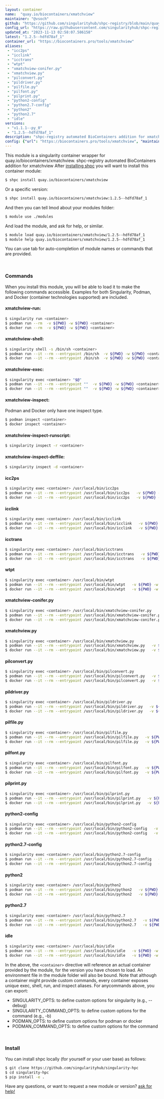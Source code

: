 ```yaml
---
layout: container
name:  "quay.io/biocontainers/xmatchview"
maintainer: "@vsoch"
github: "https://github.com/singularityhub/shpc-registry/blob/main/quay.io/biocontainers/xmatchview/container.yaml"
config_url: "https://raw.githubusercontent.com/singularityhub/shpc-registry/main/quay.io/biocontainers/xmatchview/container.yaml"
updated_at: "2023-11-13 02:58:07.586158"
latest: "1.2.5--hdfd78af_1"
container_url: "https://biocontainers.pro/tools/xmatchview"
aliases:
 - "icc2ps"
 - "icclink"
 - "icctrans"
 - "wtpt"
 - "xmatchview-conifer.py"
 - "xmatchview.py"
 - "pilconvert.py"
 - "pildriver.py"
 - "pilfile.py"
 - "pilfont.py"
 - "pilprint.py"
 - "python2-config"
 - "python2.7-config"
 - "python2"
 - "python2.7"
 - "idle"
versions:
 - "v1.1.1--py_0"
 - "1.2.5--hdfd78af_1"
description: "shpc-registry automated BioContainers addition for xmatchview"
config: {"url": "https://biocontainers.pro/tools/xmatchview", "maintainer": "@vsoch", "description": "shpc-registry automated BioContainers addition for xmatchview", "latest": {"1.2.5--hdfd78af_1": "sha256:b2b5d13863d1e7636a0d02d19cd351e6bb9de99c96448d9d67bc633df1f3e598"}, "tags": {"v1.1.1--py_0": "sha256:0dbeca3b652e659af168e3fb16c9d4d3dc3311d018cdbb71505f43fbad69364e", "1.2.5--hdfd78af_1": "sha256:b2b5d13863d1e7636a0d02d19cd351e6bb9de99c96448d9d67bc633df1f3e598"}, "docker": "quay.io/biocontainers/xmatchview", "aliases": {"icc2ps": "/usr/local/bin/icc2ps", "icclink": "/usr/local/bin/icclink", "icctrans": "/usr/local/bin/icctrans", "wtpt": "/usr/local/bin/wtpt", "xmatchview-conifer.py": "/usr/local/bin/xmatchview-conifer.py", "xmatchview.py": "/usr/local/bin/xmatchview.py", "pilconvert.py": "/usr/local/bin/pilconvert.py", "pildriver.py": "/usr/local/bin/pildriver.py", "pilfile.py": "/usr/local/bin/pilfile.py", "pilfont.py": "/usr/local/bin/pilfont.py", "pilprint.py": "/usr/local/bin/pilprint.py", "python2-config": "/usr/local/bin/python2-config", "python2.7-config": "/usr/local/bin/python2.7-config", "python2": "/usr/local/bin/python2", "python2.7": "/usr/local/bin/python2.7", "idle": "/usr/local/bin/idle"}}
---
```


This module is a singularity container wrapper for quay.io/biocontainers/xmatchview.
shpc-registry automated BioContainers addition for xmatchview
After [installing shpc](#install) you will want to install this container module:


```bash
$ shpc install quay.io/biocontainers/xmatchview
```

Or a specific version:

```bash
$ shpc install quay.io/biocontainers/xmatchview:1.2.5--hdfd78af_1
```

And then you can tell lmod about your modules folder:

```bash
$ module use ./modules
```

And load the module, and ask for help, or similar.

```bash
$ module load quay.io/biocontainers/xmatchview/1.2.5--hdfd78af_1
$ module help quay.io/biocontainers/xmatchview/1.2.5--hdfd78af_1
```

You can use tab for auto-completion of module names or commands that are provided.

<br>

### Commands

When you install this module, you will be able to load it to make the following commands accessible.
Examples for both Singularity, Podman, and Docker (container technologies supported) are included.

#### xmatchview-run:

```bash
$ singularity run <container>
$ podman run --rm  -v ${PWD} -w ${PWD} <container>
$ docker run --rm  -v ${PWD} -w ${PWD} <container>
```

#### xmatchview-shell:

```bash
$ singularity shell -s /bin/sh <container>
$ podman run --it --rm --entrypoint /bin/sh  -v ${PWD} -w ${PWD} <container>
$ docker run --it --rm --entrypoint /bin/sh  -v ${PWD} -w ${PWD} <container>
```

#### xmatchview-exec:

```bash
$ singularity exec <container> "$@"
$ podman run --it --rm --entrypoint ""  -v ${PWD} -w ${PWD} <container> "$@"
$ docker run --it --rm --entrypoint ""  -v ${PWD} -w ${PWD} <container> "$@"
```

#### xmatchview-inspect:

Podman and Docker only have one inspect type.

```bash
$ podman inspect <container>
$ docker inspect <container>
```

#### xmatchview-inspect-runscript:

```bash
$ singularity inspect -r <container>
```

#### xmatchview-inspect-deffile:

```bash
$ singularity inspect -d <container>
```


#### icc2ps

```bash
$ singularity exec <container> /usr/local/bin/icc2ps
$ podman run --it --rm --entrypoint /usr/local/bin/icc2ps   -v ${PWD} -w ${PWD} <container> -c " $@"
$ docker run --it --rm --entrypoint /usr/local/bin/icc2ps   -v ${PWD} -w ${PWD} <container> -c " $@"
```


#### icclink

```bash
$ singularity exec <container> /usr/local/bin/icclink
$ podman run --it --rm --entrypoint /usr/local/bin/icclink   -v ${PWD} -w ${PWD} <container> -c " $@"
$ docker run --it --rm --entrypoint /usr/local/bin/icclink   -v ${PWD} -w ${PWD} <container> -c " $@"
```


#### icctrans

```bash
$ singularity exec <container> /usr/local/bin/icctrans
$ podman run --it --rm --entrypoint /usr/local/bin/icctrans   -v ${PWD} -w ${PWD} <container> -c " $@"
$ docker run --it --rm --entrypoint /usr/local/bin/icctrans   -v ${PWD} -w ${PWD} <container> -c " $@"
```


#### wtpt

```bash
$ singularity exec <container> /usr/local/bin/wtpt
$ podman run --it --rm --entrypoint /usr/local/bin/wtpt   -v ${PWD} -w ${PWD} <container> -c " $@"
$ docker run --it --rm --entrypoint /usr/local/bin/wtpt   -v ${PWD} -w ${PWD} <container> -c " $@"
```


#### xmatchview-conifer.py

```bash
$ singularity exec <container> /usr/local/bin/xmatchview-conifer.py
$ podman run --it --rm --entrypoint /usr/local/bin/xmatchview-conifer.py   -v ${PWD} -w ${PWD} <container> -c " $@"
$ docker run --it --rm --entrypoint /usr/local/bin/xmatchview-conifer.py   -v ${PWD} -w ${PWD} <container> -c " $@"
```


#### xmatchview.py

```bash
$ singularity exec <container> /usr/local/bin/xmatchview.py
$ podman run --it --rm --entrypoint /usr/local/bin/xmatchview.py   -v ${PWD} -w ${PWD} <container> -c " $@"
$ docker run --it --rm --entrypoint /usr/local/bin/xmatchview.py   -v ${PWD} -w ${PWD} <container> -c " $@"
```


#### pilconvert.py

```bash
$ singularity exec <container> /usr/local/bin/pilconvert.py
$ podman run --it --rm --entrypoint /usr/local/bin/pilconvert.py   -v ${PWD} -w ${PWD} <container> -c " $@"
$ docker run --it --rm --entrypoint /usr/local/bin/pilconvert.py   -v ${PWD} -w ${PWD} <container> -c " $@"
```


#### pildriver.py

```bash
$ singularity exec <container> /usr/local/bin/pildriver.py
$ podman run --it --rm --entrypoint /usr/local/bin/pildriver.py   -v ${PWD} -w ${PWD} <container> -c " $@"
$ docker run --it --rm --entrypoint /usr/local/bin/pildriver.py   -v ${PWD} -w ${PWD} <container> -c " $@"
```


#### pilfile.py

```bash
$ singularity exec <container> /usr/local/bin/pilfile.py
$ podman run --it --rm --entrypoint /usr/local/bin/pilfile.py   -v ${PWD} -w ${PWD} <container> -c " $@"
$ docker run --it --rm --entrypoint /usr/local/bin/pilfile.py   -v ${PWD} -w ${PWD} <container> -c " $@"
```


#### pilfont.py

```bash
$ singularity exec <container> /usr/local/bin/pilfont.py
$ podman run --it --rm --entrypoint /usr/local/bin/pilfont.py   -v ${PWD} -w ${PWD} <container> -c " $@"
$ docker run --it --rm --entrypoint /usr/local/bin/pilfont.py   -v ${PWD} -w ${PWD} <container> -c " $@"
```


#### pilprint.py

```bash
$ singularity exec <container> /usr/local/bin/pilprint.py
$ podman run --it --rm --entrypoint /usr/local/bin/pilprint.py   -v ${PWD} -w ${PWD} <container> -c " $@"
$ docker run --it --rm --entrypoint /usr/local/bin/pilprint.py   -v ${PWD} -w ${PWD} <container> -c " $@"
```


#### python2-config

```bash
$ singularity exec <container> /usr/local/bin/python2-config
$ podman run --it --rm --entrypoint /usr/local/bin/python2-config   -v ${PWD} -w ${PWD} <container> -c " $@"
$ docker run --it --rm --entrypoint /usr/local/bin/python2-config   -v ${PWD} -w ${PWD} <container> -c " $@"
```


#### python2.7-config

```bash
$ singularity exec <container> /usr/local/bin/python2.7-config
$ podman run --it --rm --entrypoint /usr/local/bin/python2.7-config   -v ${PWD} -w ${PWD} <container> -c " $@"
$ docker run --it --rm --entrypoint /usr/local/bin/python2.7-config   -v ${PWD} -w ${PWD} <container> -c " $@"
```


#### python2

```bash
$ singularity exec <container> /usr/local/bin/python2
$ podman run --it --rm --entrypoint /usr/local/bin/python2   -v ${PWD} -w ${PWD} <container> -c " $@"
$ docker run --it --rm --entrypoint /usr/local/bin/python2   -v ${PWD} -w ${PWD} <container> -c " $@"
```


#### python2.7

```bash
$ singularity exec <container> /usr/local/bin/python2.7
$ podman run --it --rm --entrypoint /usr/local/bin/python2.7   -v ${PWD} -w ${PWD} <container> -c " $@"
$ docker run --it --rm --entrypoint /usr/local/bin/python2.7   -v ${PWD} -w ${PWD} <container> -c " $@"
```


#### idle

```bash
$ singularity exec <container> /usr/local/bin/idle
$ podman run --it --rm --entrypoint /usr/local/bin/idle   -v ${PWD} -w ${PWD} <container> -c " $@"
$ docker run --it --rm --entrypoint /usr/local/bin/idle   -v ${PWD} -w ${PWD} <container> -c " $@"
```



In the above, the `<container>` directive will reference an actual container provided
by the module, for the version you have chosen to load. An environment file in the
module folder will also be bound. Note that although a container
might provide custom commands, every container exposes unique exec, shell, run, and
inspect aliases. For anycommands above, you can export:

 - SINGULARITY_OPTS: to define custom options for singularity (e.g., --debug)
 - SINGULARITY_COMMAND_OPTS: to define custom options for the command (e.g., -b)
 - PODMAN_OPTS: to define custom options for podman or docker
 - PODMAN_COMMAND_OPTS: to define custom options for the command

<br>

### Install

You can install shpc locally (for yourself or your user base) as follows:

```bash
$ git clone https://github.com/singularityhub/singularity-hpc
$ cd singularity-hpc
$ pip install -e .
```

Have any questions, or want to request a new module or version? [ask for help!](https://github.com/singularityhub/singularity-hpc/issues)